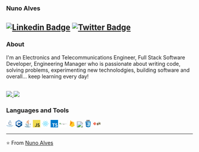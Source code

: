 ### Nuno Alves
[![Linkedin Badge](https://img.shields.io/badge/-Nuno_Alves-blue?style=flat-square&logo=Linkedin&logoColor=white&link=https://www.linkedin.com/in/nralves)](https://www.linkedin.com/in/nralves/) 
[![Twitter Badge](https://img.shields.io/badge/-Nuno_Alves-1ca0f1?style=flat-square&logo=twitter&logoColor=white&link=https://twitter.com/nunorralves)](https://twitter.com/nunorralves)  
---------------------------------------------------------------------------------------------------------------------------------------------------------------------------------

### About

I'm an Electronics and Telecommunications Engineer, Full Stack Software Developer, Engineering Manager who is passionate about writing code, solving problems, experimenting new technolodgies, building software and overall... keep learning every day!


<br/>

<a href="https://github.com/nunorralves">
  <img height="180em" src="https://github-readme-stats.vercel.app/api?username=nunorralves&show_icons=true&hide_border=true" />
  <img height="180em" src="https://github-readme-stats.vercel.app/api/top-langs/?username=nunorralves&theme=buefy&layout=compact" />
</a>

<br/>

### Languages and Tools

<code><img height="20" src="https://raw.githubusercontent.com/github/explore/80688e429a7d4ef2fca1e82350fe8e3517d3494d/topics/c/c.png"></code>
<code><img height="20" src="https://raw.githubusercontent.com/github/explore/80688e429a7d4ef2fca1e82350fe8e3517d3494d/topics/cpp/cpp.png"></code>
<code><img height="20" src="https://raw.githubusercontent.com/github/explore/80688e429a7d4ef2fca1e82350fe8e3517d3494d/topics/java/java.png"></code>
<code><img height="20" src="https://raw.githubusercontent.com/github/explore/80688e429a7d4ef2fca1e82350fe8e3517d3494d/topics/javascript/javascript.png"></code>
<code><img height="20" src="https://raw.githubusercontent.com/github/explore/80688e429a7d4ef2fca1e82350fe8e3517d3494d/topics/react/react.png"></code>
<code><img height="20" src="https://raw.githubusercontent.com/github/explore/80688e429a7d4ef2fca1e82350fe8e3517d3494d/topics/typescript/typescript.png"></code>
<code><img height="20" src="https://raw.githubusercontent.com/github/explore/80688e429a7d4ef2fca1e82350fe8e3517d3494d/topics/mongodb/mongodb.png"></code>
<code><img height="20" src="https://raw.githubusercontent.com/github/explore/80688e429a7d4ef2fca1e82350fe8e3517d3494d/topics/firebase/firebase.png"></code>
<code><img height="20" src="https://raw.githubusercontent.com/github/explore/80688e429a7d4ef2fca1e82350fe8e3517d3494d/topics/html5/html5.png"></code>
<code><img height="20" src="https://raw.githubusercontent.com/github/explore/80688e429a7d4ef2fca1e82350fe8e3517d3494d/topics/css/css.png"></code>
<code><img height="20" src="https://raw.githubusercontent.com/github/explore/80688e429a7d4ef2fca1e82350fe8e3517d3494d/topics/git/git.png"></code>

---------------------------------------------------------------------------------------------------------------------------------------------------------------------------------
⭐️ From [Nuno Alves](https://github.com/nunorralves)

